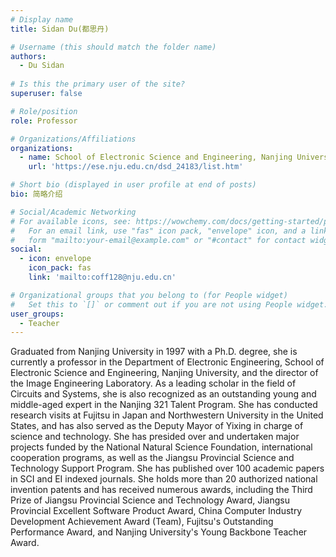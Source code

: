 ```yaml
---
# Display name
title: Sidan Du(都思丹)

# Username (this should match the folder name)
authors:
  - Du Sidan
  
# Is this the primary user of the site?
superuser: false

# Role/position
role: Professor

# Organizations/Affiliations
organizations:
  - name: School of Electronic Science and Engineering, Nanjing University
    url: 'https://ese.nju.edu.cn/dsd_24183/list.htm'

# Short bio (displayed in user profile at end of posts)
bio: 简略介绍

# Social/Academic Networking
# For available icons, see: https://wowchemy.com/docs/getting-started/page-builder/#icons
#   For an email link, use "fas" icon pack, "envelope" icon, and a link in the
#   form "mailto:your-email@example.com" or "#contact" for contact widget.
social:
  - icon: envelope
    icon_pack: fas
    link: 'mailto:coff128@nju.edu.cn'

# Organizational groups that you belong to (for People widget)
#   Set this to `[]` or comment out if you are not using People widget.
user_groups:
  - Teacher
---
```

Graduated from Nanjing University in 1997 with a Ph.D. degree, she is currently a professor in the Department of Electronic Engineering, School of Electronic Science and Engineering, Nanjing University, and the director of the Image Engineering Laboratory. As a leading scholar in the field of Circuits and Systems, she is also recognized as an outstanding young and middle-aged expert in the Nanjing 321 Talent Program. She has conducted research visits at Fujitsu in Japan and Northwestern University in the United States, and has also served as the Deputy Mayor of Yixing in charge of science and technology. She has presided over and undertaken major projects funded by the National Natural Science Foundation, international cooperation programs, as well as the Jiangsu Provincial Science and Technology Support Program. She has published over 100 academic papers in SCI and EI indexed journals. She holds more than 20 authorized national invention patents and has received numerous awards, including the Third Prize of Jiangsu Provincial Science and Technology Award, Jiangsu Provincial Excellent Software Product Award, China Computer Industry Development Achievement Award (Team), Fujitsu's Outstanding Performance Award, and Nanjing University's Young Backbone Teacher Award.

